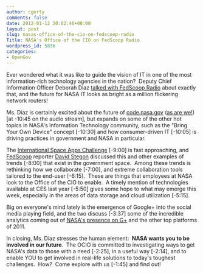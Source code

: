 ```yaml
---
author: cgerty
comments: false
date: 2012-01-12 20:02:46+00:00
layout: post
slug: nasas-office-of-the-cio-on-fedscoop-radio
Title: NASA's Office of the CIO on FedScoop Radio
wordpress_id: 5836
categories:
- OpenGov
---
```


Ever wondered what it was like to guide the vision of IT in one of the most information-rich technology agencies in the nation?  Deputy Chief Information Officer Deborah Diaz [talked with FedScoop Radio](http://fedscoop.com/radio/open-government-mobile-and-google-with-nasa-deputy-cio-deborah-diaz/) about exactly that, and the future for NASA IT looks as bright as a million flickering network routers!

Ms. Diaz is certainly excited about the future of [code.nasa.gov](http://code.nasa.gov) ([as are we!](http://open.nasa.gov/blog/2012/01/04/the-plan-for-code/)) [at -10:45 on the audio stream], but expands on some of the other hot topics in NASA's Information Technology community, such as the "Bring Your Own Device" concept [-10:30] and how consumer-driven IT [-10:05] is driving practices in government and NASA in particular.

The [International Space Apps Challenge](http://open.nasa.gov/appschallenge/) [-9:00] is fast approaching, and [FedScoop](http://fedscoopradio.com) reporter [David Stegon](http://fedscoop.com/radio/tag/david-stegon/) discussed this and other examples of trends [-8:00] that exist in the government space.  Among these trends is rethinking how we collaborate [-7:00], and extreme collaboration tools tailored to the end-user [-6:15].  These are things that employees at NASA look to the Office of the CIO to enable.  A timely mention of technologies available at CES last year [-5:50] gives some hope to what may emerge this week, especially in the areas of data storage and cloud utilization [-5:15].

Big on everyone's mind lately is the emergence of Google+ into the social media playing field, and the two discuss [-3:37] some of the incredible analytics coming out of [NASA's presence on G+](http://open.nasa.gov/blog/2011/11/14/nasa-on-google/) and the other top platforms of 2011.

In closing, Ms. Diaz stresses the human element:  **NASA wants you to be involved in our future**.  The OCIO is committed to investigating ways to get NASA's data to those with a need [-2:25], in a useful way [-2:14], and to enable YOU to get involved in real-life solutions to today's toughest challenges.  How?  Come explore with us [-1:45] and find out!
